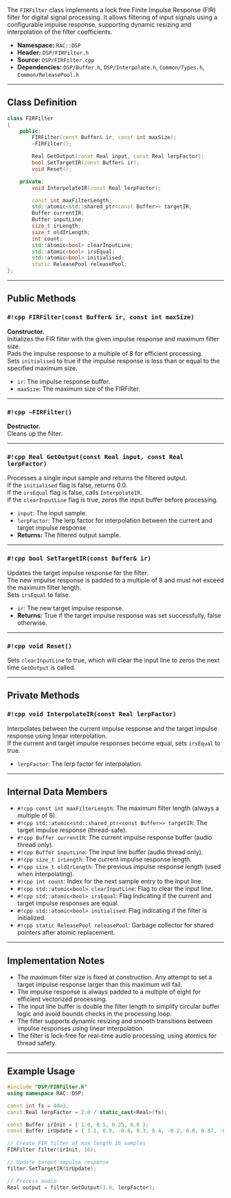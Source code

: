 The `FIRFilter` class implements a lock free Finite Impulse Response (FIR) filter for digital signal processing. It allows filtering of input signals using a configurable impulse response, supporting dynamic resizing and interpolation of the filter coefficients.

- **Namespace:** `RAC::DSP`
- **Header:** `DSP/FIRFilter.h`
- **Source:** `DSP/FIRFilter.cpp`
- **Dependencies:** `DSP/Buffer.h`, `DSP/Interpolate.h`, `Common/Types.h`, `Common/ReleasePool.h`

---

## Class Definition

``` cpp title="" linenums="1"
class FIRFilter
{
    public:
        FIRFilter(const Buffer& ir, const int maxSize);
        ~FIRFilter();

        Real GetOutput(const Real input, const Real lerpFactor);
        bool SetTargetIR(const Buffer& ir);
        void Reset();

    private:
        void InterpolateIR(const Real lerpFactor);

        const int maxFilterLength;
        std::atomic<std::shared_ptr<const Buffer>> targetIR;
        Buffer currentIR;
        Buffer inputLine;
        size_t irLength;
        size_t oldIrLength;
        int count;
        std::atomic<bool> clearInputLine;
        std::atomic<bool> irsEqual;
        std::atomic<bool> initialised;
        static ReleasePool releasePool;
};
```

---

## Public Methods

### `#!cpp FIRFilter(const Buffer& ir, const int maxSize)`
**Constructor.**  
Initializes the FIR filter with the given impulse response and maximum filter size.  
Pads the impulse response to a multiple of 8 for efficient processing.  
Sets `initialised` to true if the impulse response is less than or equal to the specified maximum size.

- `ir`: The impulse response buffer.
- `maxSize`: The maximum size of the FIRFilter.

---

### `#!cpp ~FIRFilter()`
**Destructor.**  
Cleans up the filter.

---

### `#!cpp Real GetOutput(const Real input, const Real lerpFactor)`
Processes a single input sample and returns the filtered output.  
If the `initialised` flag is false, returns 0.0.  
If the `irsEqual` flag is false, calls `InterpolateIR`.  
If the `clearInputLine` flag is true, zeros the input buffer before processing.

- `input`: The input sample.
- `lerpFactor`: The lerp factor for interpolation between the current and target impulse response.
- **Returns:** The filtered output sample.

---

### `#!cpp bool SetTargetIR(const Buffer& ir)`
Updates the target impulse response for the filter.  
The new impulse response is padded to a multiple of 8 and must not exceed the maximum filter length.  
Sets `irsEqual` to false.

- `ir`: The new target impulse response.
- **Returns:** True if the target impulse response was set successfully, false otherwise.

---

### `#!cpp void Reset()`
Sets `clearInputLine` to true, which will clear the input line to zeros the next time `GetOutput` is called.

---

## Private Methods

### `#!cpp void InterpolateIR(const Real lerpFactor)`
Interpolates between the current impulse response and the target impulse response using linear interpolation.  
If the current and target impulse responses become equal, sets `irsEqual` to true.

- `lerpFactor`: The lerp factor for interpolation.

---

## Internal Data Members

- `#!cpp const int maxFilterLength`: The maximum filter length (always a multiple of 8).
- `#!cpp std::atomic<std::shared_ptr<const Buffer>> targetIR`: The target impulse response (thread-safe).
- `#!cpp Buffer currentIR`: The current impulse response buffer (audio thread only).
- `#!cpp Buffer inputLine`: The input line buffer (audio thread only).
- `#!cpp size_t irLength`: The current impulse response length.
- `#!cpp size_t oldIrLength`: The previous impulse response length (used when interpolating).
- `#!cpp int count`: Index for the next sample entry to the input line.
- `#!cpp std::atomic<bool> clearInputLine`: Flag to clear the input line.
- `#!cpp std::atomic<bool> irsEqual`: Flag indicating if the current and target impulse responses are equal.
- `#!cpp std::atomic<bool> initialised`: Flag indicating if the filter is initialized.
- `#!cpp static ReleasePool releasePool`: Garbage collector for shared pointers after atomic replacement.

---

## Implementation Notes

- The maximum filter size is fixed at construction. Any attempt to set a target impulse response larger than this maximum will fail.
- The impulse response is always padded to a multiple of eight for efficient vectorized processing.
- The input line buffer is double the filter length to simplify circular buffer logic and avoid bounds checks in the processing loop.
- The filter supports dynamic resizing and smooth transitions between impulse responses using linear interpolation.
- The filter is lock-free for real-time audio processing, using atomics for thread safety.

---

## Example Usage

```cpp
#include "DSP/FIRFilter.h"
using namespace RAC::DSP;

const int fs = 48e3;
const Real lerpFactor = 2.0 / static_cast<Real>(fs);

const Buffer irInit = { 1.0, 0.5, 0.25, 0.0 };
const Buffer irUpdate = { 3.1, 0.9, -0.8, 0.3, 0.4, -0.2, 0.0, 0.87, -0.1 };

// Create FIR filter of max length 16 samples
FIRFilter filter(irInit, 16);

// Update target impulse response
filter.SetTargetIR(irUpdate);

// Process audio
Real output = filter.GetOutput(1.0, lerpFactor);
```